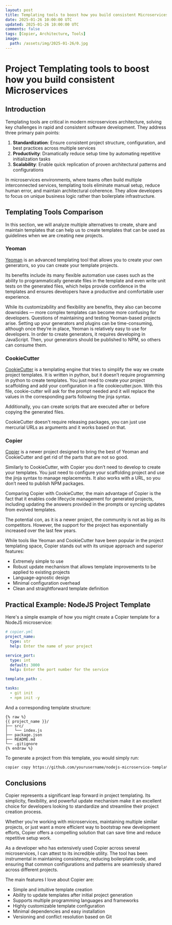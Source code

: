 ```yaml
---
layout: post
title: Templating tools to boost how you build consistent Microservices
date: 2025-01-26 10:00:00 UTC
updated: 2025-01-26 10:00:00 UTC
comments: false
tags: [Copier, Architecture, Tools]
image:
  path: /assets/img/2025-01-26/0.jpg
---
```


# Project Templating tools to boost how you build consistent Microservices

## Introduction

Templating tools are critical in modern microservices architecture, solving key challenges in rapid and consistent software development. They address three primary pain points:

1. **Standardization**: Ensure consistent project structure, configuration, and best practices across multiple services
2. **Productivity**: Dramatically reduce setup time by automating repetitive initialization tasks
3. **Scalability**: Enable quick replication of proven architectural patterns and configurations

In microservices environments, where teams often build multiple interconnected services, templating tools eliminate manual setup, reduce human error, and maintain architectural coherence. They allow developers to focus on unique business logic rather than boilerplate infrastructure.

## Templating Tools Comparison

In this section, we will analyze multiple alternatives to create, share and maintain templates that can help us to create templates that can be used as guidelines when we are creating new projects.

### Yeoman

[Yeoman](https://yeoman.io/) is an advanced templating tool that allows you to create your own generators, so you can create your template projects.

Its benefits include its many flexible automation use cases such as the ability to programmatically generate files in the template and even write unit tests on the generated files, which helps provide confidence in the templates and ensures developers have a productive and comfortable user experience.

While its customizability and flexibility are benefits, they also can become downsides — more complex templates can become more confusing for developers. Questions of maintaining and testing Yeoman-based projects arise. Setting up your generators and plugins can be time-consuming, although once they’re in place, Yeoman is relatively easy to use for developers. In order to create generators, it requires developing in JavaScript. Then, your generators should be published to NPM, so others can consume them.

### CookieCutter

[CookieCutter](https://www.cookiecutter.io/) is a templating engine that tries to simplify the way we create project templates. It is written in python, but it doesn’t require programming in python to create templates. You just need to create your project scaffolding and add your configuration in a file cookiecutter.json. With this file, cookie-cutter will ask for the prompt needed and it will replace the values in the corresponding parts following the jinja syntax.

Additionally, you can create scripts that are executed after or before copying the generated files.

CookieCutter doesn't require releasing packages, you can just use mercurial URLs as arguments and it works based on that.

### Copier

[Copier](https://copier.readthedocs.io/) is a newer project designed to bring the best of Yeoman and CookieCutter and get rid of the parts that are not so good.

Similarly to CookieCutter, with Copier you don’t need to develop to create your templates. You just need to configure your scaffolding project and use the jinja syntax to manage replacements. It also works with a URL, so you don’t need to publish NPM packages.

Comparing Copier with CookieCutter, the main advantage of Copier is the fact that it enables code lifecycle management for generated projects, including updating the answers provided in the prompts or syncing updates from evolved templates.

The potential con, as it is a newer project, the community is not as big as its competitors. However, the support for the project has exponentially increased over the last few years.

While tools like Yeoman and CookieCutter have been popular in the project templating space, Copier stands out with its unique approach and superior features:

- Extremely simple to use
- Robust update mechanism that allows template improvements to be applied to existing projects
- Language-agnostic design
- Minimal configuration overhead
- Clean and straightforward template definition

## Practical Example: NodeJS Project Template

Here's a simple example of how you might create a Copier template for a NodeJS microservice:

```yaml
# copier.yml
project_name:
  type: str
  help: Enter the name of your project

service_port:
  type: int
  default: 3000
  help: Enter the port number for the service

template_path: .

tasks:
  - git init
  - npm init -y
```

And a corresponding template structure:

```
{% raw %}
{{ project_name }}/
├── src/
│   └── index.js
├── package.json
├── README.md
└── .gitignore
{% endraw %}
```

To generate a project from this template, you would simply run:

```bash
copier copy https://github.com/yourusername/nodejs-microservice-template
```

## Conclusions

Copier represents a significant leap forward in project templating. Its simplicity, flexibility, and powerful update mechanism make it an excellent choice for developers looking to standardize and streamline their project creation process.

Whether you're working with microservices, maintaining multiple similar projects, or just want a more efficient way to bootstrap new development efforts, Copier offers a compelling solution that can save time and reduce repetitive setup work.

As a developer who has extensively used Copier across several microservices, I can attest to its incredible utility. The tool has been instrumental in maintaining consistency, reducing boilerplate code, and ensuring that common configurations and patterns are seamlessly shared across different projects.

The main features I love about Copier are:

- Simple and intuitive template creation
- Ability to update templates after initial project generation
- Supports multiple programming languages and frameworks
- Highly customizable template configuration
- Minimal dependencies and easy installation
- Versioning and conflict resolution based on Git
